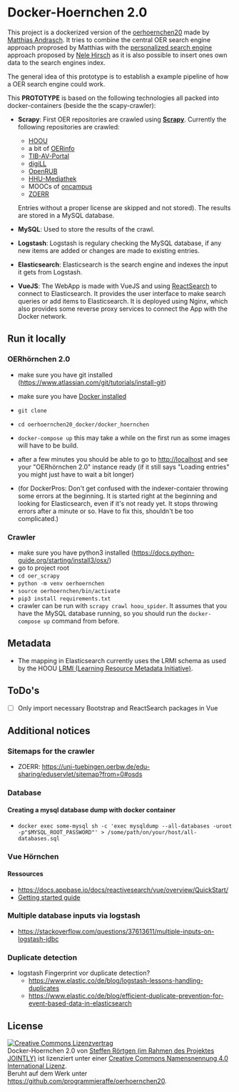 # Docker-Hoernchen 2.0

This project is a dockerized version of the [oerhoernchen20](https://github.com/programmieraffe/oerhoernchen20) made by [Matthias Andrasch](https://twitter.com/m_andrasch). It tries to combine the central OER search engine approach proprosed by Matthias with the [personalized search engine](https://ebildungslabor.de/blog/oersuchtool/) approach proposed by [Nele Hirsch](https://twitter.com/eBildungslabor) as it is also possible to insert ones own data to the search engines index.

The general idea of this prototype is to establish a example pipeline of how a OER search engine could work.

This **PROTOTYPE** is based on the following technologies all packed into docker-containers (beside the the scapy-crawler):

- **Scrapy**: First OER repositories are crawled using **[Scrapy](http://scrapy.org/)**. Currently the following repositories are crawled:

  - [HOOU](https://www.hoou.de/)
  - a bit of [OERinfo](https://open-educational-resources.de/)
  - [TIB-AV-Portal](https://av.tib.eu)
  - [digiLL](https://digill.de/)
  - [OpenRUB](https://open.ruhr-uni-bochum.de)
  - [HHU-Mediathek](https://mediathek.hhu.de/)
  - MOOCs of [oncampus](https://www.oncampus.de/)
  - [ZOERR](https://uni-tuebingen.oerbw.de)

  Entries without a proper license are skipped and not stored). The results are stored in a MySQL database.

- **MySQL**: Used to store the results of the crawl.
- **Logstash**: Logstash is regulary checking the MySQL database, if any new items are added or changes are made to existing entries.
- **Elasticsearch**: Elasticsearch is the search engine and indexes the input it gets from Logstash.
- **VueJS**: The WebApp is made with VueJS and using [ReactSearch](https://docs.appbase.io/docs/reactivesearch/vue/overview/QuickStart/) to connect to Elasticsearch. It provides the user interface to make search queries or add items to Elasticsearch. It is deployed using Nginx, which also provides some reverse proxy services to connect the App with the Docker network.

## Run it locally

### OERhörnchen 2.0

- make sure you have git installed (<https://www.atlassian.com/git/tutorials/install-git>)
- make sure you have [Docker installed](https://docs.docker.com/install/)
- `git clone`
- `cd oerhoernchen20_docker/docker_hoernchen`
- `docker-compose up` this may take a while on the first run as some images will have to be build.
- after a few minutes you should be able to go to <http://localhost> and see your "OERhörnchen 2.0" instance ready (if it still says "Loading entries" you might just have to wait a bit longer)

- (for DockerPros: Don't get confused with the indexer-contaier throwing some errors at the beginning. It is started right at the beginning and looking for Elasticsearch, even if it's not ready yet. It stops throwing errors after a minute or so. Have to fix this, shouldn't be too complicated.)

### Crawler

- make sure you have python3 installed (<https://docs.python-guide.org/starting/install3/osx/>)
- go to project root
- `cd oer_scrapy`
- `python -m venv oerhoernchen`
- `source oerhoernchen/bin/activate`
- `pip3 install requirements.txt`
- crawler can be run with `scrapy crawl hoou_spider`. It assumes that you have the MySQL database running, so you should run the `docker-compose up` command from before.

## Metadata

- The mapping in Elasticsearch currently uses the LRMI schema as used by the HOOU [LRMI (Learning Resource Metadata Initiative)](https://www.dublincore.org/specifications/lrmi/lrmi_terms/).

## ToDo's

- [ ] Only import necessary Bootstrap and ReactSearch packages in Vue

## Additional notices

### Sitemaps for the crawler

- ZOERR: <https://uni-tuebingen.oerbw.de/edu-sharing/eduservlet/sitemap?from=0#osds>

### Database

#### Creating a mysql database dump with docker container

- `docker exec some-mysql sh -c 'exec mysqldump --all-databases -uroot -p"$MYSQL_ROOT_PASSWORD"' > /some/path/on/your/host/all-databases.sql`

### Vue Hörnchen

#### Ressources

- <https://docs.appbase.io/docs/reactivesearch/vue/overview/QuickStart/>
- [Getting started guide](https://opensource.appbase.io/reactive-manual/getting-started/reactivebase.html)

### Multiple database inputs via logstash

- <https://stackoverflow.com/questions/37613611/multiple-inputs-on-logstash-jdbc>

### Duplicate detection

- logstash Fingerprint vor duplicate detection?
  - <https://www.elastic.co/de/blog/logstash-lessons-handling-duplicates>
  - <https://www.elastic.co/de/blog/efficient-duplicate-prevention-for-event-based-data-in-elasticsearch>

## License

<a rel="license" href="http://creativecommons.org/licenses/by/4.0/"><img alt="Creative Commons Lizenzvertrag" style="border-width:0" src="https://i.creativecommons.org/l/by/4.0/88x31.png" /></a><br /><span xmlns:dct="http://purl.org/dc/terms/" property="dct:title">Docker-Hoernchen 2.0</span> von <a xmlns:cc="http://creativecommons.org/ns#" href="https://github.com/sroertgen/oerhoernchen20_docker" property="cc:attributionName" rel="cc:attributionURL">Steffen Rörtgen (im Rahmen des Projektes JOINTLY)</a> ist lizenziert unter einer <a rel="license" href="http://creativecommons.org/licenses/by/4.0/">Creative Commons Namensnennung 4.0 International Lizenz</a>.<br />Beruht auf dem Werk unter <a xmlns:dct="http://purl.org/dc/terms/" href="https://github.com/programmieraffe/oerhoernchen20" rel="dct:source">https://github.com/programmieraffe/oerhoernchen20</a>.

